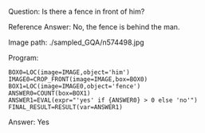 Question: Is there a fence in front of him?

Reference Answer: No, the fence is behind the man.

Image path: ./sampled_GQA/n574498.jpg

Program:

```
BOX0=LOC(image=IMAGE,object='him')
IMAGE0=CROP_FRONT(image=IMAGE,box=BOX0)
BOX1=LOC(image=IMAGE0,object='fence')
ANSWER0=COUNT(box=BOX1)
ANSWER1=EVAL(expr="'yes' if {ANSWER0} > 0 else 'no'")
FINAL_RESULT=RESULT(var=ANSWER1)
```
Answer: Yes

